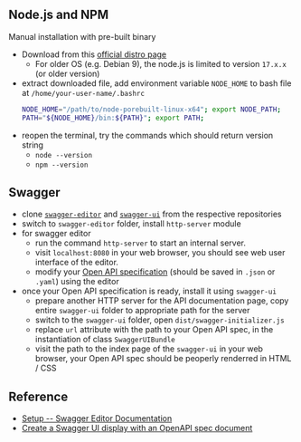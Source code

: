 
## Node.js and NPM
Manual installation with pre-built binary
- Download from this [official distro page](https://nodejs.org/dist/)
  - For older OS (e.g. Debian 9), the node.js is limited to version `17.x.x` (or older version)
- extract downloaded file, add environment variable `NODE_HOME` to bash file at `/home/your-user-name/.bashrc`
  ```bash
  NODE_HOME="/path/to/node-porebuilt-linux-x64"; export NODE_PATH;
  PATH="${NODE_HOME}/bin:${PATH}"; export PATH;
  ```
- reopen the terminal, try the commands which should return version string
  - `node --version`
  - `npm --version`

## Swagger
- clone [`swagger-editor`](https://github.com/swagger-api/swagger-editor) and [`swagger-ui`](https://github.com/swagger-api/swagger-ui) from the respective repositories
- switch to `swagger-editor` folder, install `http-server` module
- for swagger editor
  - run the command `http-server` to start an internal server.
  - visit `localhost:8080` in your web browser, you should see web user interface of the editor.
  - modify your [Open API specification](https://github.com/OAI/OpenAPI-Specification/tree/main/versions) (should be saved in `.json` or `.yaml`) using the editor
- once your Open API specification is ready, install it using `swagger-ui`
  - prepare another HTTP server for the API documentation page, copy entire `swagger-ui` folder to appropriate path for the server
  - switch to the `swagger-ui` folder, open `dist/swagger-initializer.js`
  - replace `url` attribute with the path to your Open API spec, in the instantiation of class `SwaggerUIBundle`
  - visit the path to the index page of the `swagger-ui` in your web browser, your Open API spec should be peoperly renderred in HTML / CSS

## Reference
- [Setup -- Swagger Editor Documentation](https://swagger.io/docs/open-source-tools/swagger-editor/)
- [Create a Swagger UI display with an OpenAPI spec document](https://idratherbewriting.com/learnapidoc/pubapis_swagger.html#create_swaggerui)
